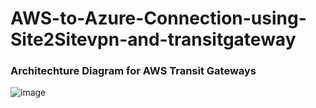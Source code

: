 # AWS-to-Azure-Connection-using-Site2Sitevpn-and-transitgateway
### Architechture Diagram for AWS Transit Gateways
![image](https://github.com/kamalmohan217/AWS-to-Azure-Connection-using-Site2Sitevpn-and-transitgateway/assets/128888356/50479b8b-32c5-48d8-9234-51594ab5db81)
